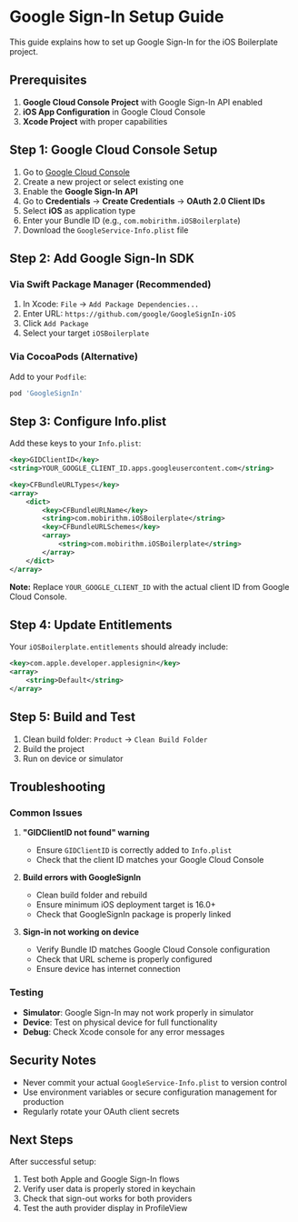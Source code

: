 # Google Sign-In Setup Guide

This guide explains how to set up Google Sign-In for the iOS Boilerplate project.

## Prerequisites

1. **Google Cloud Console Project** with Google Sign-In API enabled
2. **iOS App Configuration** in Google Cloud Console
3. **Xcode Project** with proper capabilities

## Step 1: Google Cloud Console Setup

1. Go to [Google Cloud Console](https://console.cloud.google.com/)
2. Create a new project or select existing one
3. Enable the **Google Sign-In API**
4. Go to **Credentials** → **Create Credentials** → **OAuth 2.0 Client IDs**
5. Select **iOS** as application type
6. Enter your Bundle ID (e.g., `com.mobirithm.iOSBoilerplate`)
7. Download the `GoogleService-Info.plist` file

## Step 2: Add Google Sign-In SDK

### Via Swift Package Manager (Recommended)
1. In Xcode: `File` → `Add Package Dependencies...`
2. Enter URL: `https://github.com/google/GoogleSignIn-iOS`
3. Click `Add Package`
4. Select your target `iOSBoilerplate`

### Via CocoaPods (Alternative)
Add to your `Podfile`:
```ruby
pod 'GoogleSignIn'
```

## Step 3: Configure Info.plist

Add these keys to your `Info.plist`:

```xml
<key>GIDClientID</key>
<string>YOUR_GOOGLE_CLIENT_ID.apps.googleusercontent.com</string>

<key>CFBundleURLTypes</key>
<array>
    <dict>
        <key>CFBundleURLName</key>
        <string>com.mobirithm.iOSBoilerplate</string>
        <key>CFBundleURLSchemes</key>
        <array>
            <string>com.mobirithm.iOSBoilerplate</string>
        </array>
    </dict>
</array>
```

**Note:** Replace `YOUR_GOOGLE_CLIENT_ID` with the actual client ID from Google Cloud Console.

## Step 4: Update Entitlements

Your `iOSBoilerplate.entitlements` should already include:
```xml
<key>com.apple.developer.applesignin</key>
<array>
    <string>Default</string>
</array>
```

## Step 5: Build and Test

1. Clean build folder: `Product` → `Clean Build Folder`
2. Build the project
3. Run on device or simulator

## Troubleshooting

### Common Issues

1. **"GIDClientID not found" warning**
   - Ensure `GIDClientID` is correctly added to `Info.plist`
   - Check that the client ID matches your Google Cloud Console

2. **Build errors with GoogleSignIn**
   - Clean build folder and rebuild
   - Ensure minimum iOS deployment target is 16.0+
   - Check that GoogleSignIn package is properly linked

3. **Sign-in not working on device**
   - Verify Bundle ID matches Google Cloud Console configuration
   - Check that URL scheme is properly configured
   - Ensure device has internet connection

### Testing

- **Simulator**: Google Sign-In may not work properly in simulator
- **Device**: Test on physical device for full functionality
- **Debug**: Check Xcode console for any error messages

## Security Notes

- Never commit your actual `GoogleService-Info.plist` to version control
- Use environment variables or secure configuration management for production
- Regularly rotate your OAuth client secrets

## Next Steps

After successful setup:
1. Test both Apple and Google Sign-In flows
2. Verify user data is properly stored in keychain
3. Check that sign-out works for both providers
4. Test the auth provider display in ProfileView
